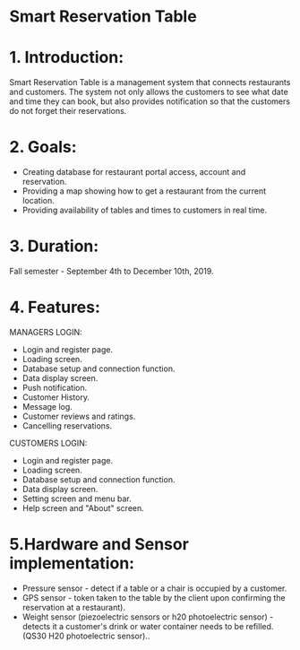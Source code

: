 # Smart Reservation Table
# 1. Introduction:
Smart Reservation Table is a management system that connects restaurants and customers. The system not only allows the customers to see what date and time they can book, but also provides notification so that the customers do not forget their reservations.

# 2. Goals:
- Creating database for restaurant portal access, account and reservation.
- Providing a map showing how to get a restaurant from the current location.
- Providing availability of tables and times to customers in real time.

# 3. Duration:
Fall semester - September 4th to December 10th, 2019.

# 4. Features:
MANAGERS LOGIN:
- Login and register page.
- Loading screen.
- Database setup and connection function.
- Data display screen.
- Push notification.
- Customer History.
- Message log.
- Customer reviews and ratings.
- Cancelling reservations.

CUSTOMERS LOGIN:
- Login and register page.
- Loading screen.
- Database setup and connection function.
- Data display screen.
- Setting screen and menu bar.
- Help screen and "About" screen.

# 5.Hardware and Sensor implementation:
- Pressure sensor - detect if a table or a chair is occupied by a customer.
- GPS sensor - token taken to the table by the client upon confirming the reservation at a restaurant).
- Weight sensor (piezoelectric sensors or h20 photoelectric sensor) - detects it a customer's drink or water container needs to be refilled. (QS30 H20 photoelectric sensor)..
